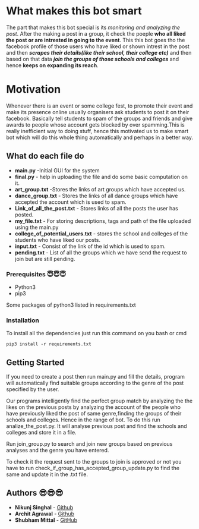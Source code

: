# What makes this bot smart
The part that makes this bot special is its *monitoring and analyzing the post*.
After the making a post in a group, it check the poeple __who all liked the post or are intrested in going to the event__.
This this bot goes tho the facebook profile of those users who have liked or shown intrest in the post and then ***scrapes their details(like their school, their college etc)*** and then based on that data ***join the groups of those schools and colleges*** and hence __keeps on expanding its reach__. 



# Motivation 
Whenever there is an event or some college fest, to promote their event and make its presence online usually organisers ask students to post it on their facebook. Basically tell students to spam of the groups and friends and give awards to people whose account gets blocked by over spamming.This is really inefficient way to doing stuff, hence this motivated us to make smart bot which will do this whole thing automatically and perhaps in a better way.


## What do each file do
* **main.py**   -Initial GUI for the system
* **final.py**  - help in uploading the file and do some basic computation on it.
* **art_group.txt**       -Stores the links of art groups which have accepted us.
* **dance_group.txt**    - Stores the links of all dance groups which have accepted the account which is used to spam.
* **Link_of_all_the_post.txt** - Stores links of all the posts the user has posted.
* **my_file.txt**  - For storing descriptions, tags and path of the file uploaded using the main.py
* **college_of_potential_users.txt** - stores the school and colleges of the students who have liked our posts.
* **input.txt**     - Consist of the link of the id which is used to spam.
* **pending.txt** - List of all the groups which we have send the request to join but are still pending.

### Prerequisites 😇😇😇

- Python3
- pip3

Some packages of python3 listed in requirements.txt



### Installation


To install all the dependencies just run this command on you bash or cmd

```
pip3 install -r requirements.txt 
```

## Getting Started 
If you need to create a post then run main.py and fill the details, program will automatically find suitable groups according to the genre of the post specified by the user.


Our programs intelligently find the perfect group match by analyzing the the likes on the previous posts by analyzing the account of the people who have previously liked the post of same genre,finding the groups of their schools and colleges. Hence in the range of bot.
To do this run analize_the_post.py. It will analyse previous post and find the schools and colleges and store it in a file.

Run join_group.py to search and join new groups based on previous analyses and the genre you have entered.

To check it the request sent to the groups to join is approved or not you have to run check_if_group_has_accepted_group_update.py to find the same and update it in the .txt file.

## Authors  😎😎😎

* **Nikunj Singhal**  - [Github](https://github.com/00NoisyMime00)
* **Archit Agrawal**  - [Github](https://github.com/nahimilega)
* **Shubham Mittal**  - [GitHub](https://github.com/shubhammittal05032000)
